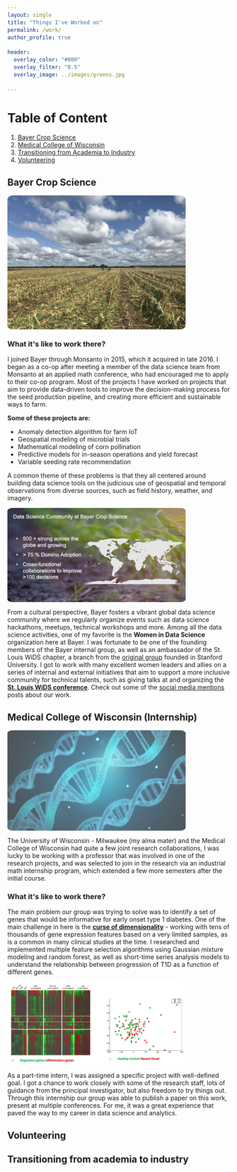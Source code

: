 ```yaml
---
layout: single
title: "Things I've Worked on"
permalink: /work/
author_profile: true

header:
  overlay_color: "#000"
  overlay_filter: "0.5"
  overlay_image: ../images/greens.jpg

---
```

<style>
img {
  border-radius: 3%;
}
</style>


<!--{% include toc.html html=content %} -->


# Table of Content
1. [Bayer Crop Science](#bayer-crop-science)
2. [Medical College of Wisconsin](#mcw)
3. [Transitioning from Academia to Industry](#transition)
4. [Volunteering](#codergirl)


## Bayer Crop Science <a name="bayer-crop-science"></a>



<img src="../images/corn_field.jpg" width="80%" height = '30%' align = 'center' caption = 'Walking through a corn field that had just been harvested'>

### What it's like to work there?

I joined Bayer through Monsanto in 2015, which it acquired in late 2016. I began as a co-op after meeting a member of the data science team from Monsanto at an applied math conference, who had encouraged me to apply to their co-op program. Most of the projects I have worked on projects that aim to provide data-driven tools to improve the decision-making process for the seed production pipeline, and creating more efficient and sustainable ways to farm.

**Some of these projects are:**

- Anomaly detection algorithm for farm IoT
- Geospatial modeling of microbial trials
- Mathematical modeling of corn pollination
- Predictive models for in-season operations and yield forecast
- Variable seeding rate recommendation


A common theme of these problems is that they all centered around building data science tools on the judicious use of geospatial and temporal observations from diverse sources, such as field history, weather, and imagery.

<img src="../images/bayer_ds.png" width="80%" height = '30%' align = 'center'>



From a cultural perspective, Bayer fosters a vibrant global data science community where we regularly organize events such as data science hackathons, meetups, technical workshops and more. Among all the data science activities, one of my favorite is the **Women in Data Science** organization here at Bayer. I was fortunate to be one of the founding members of the Bayer internal group, as well as an ambassador of the St. Louis WiDS chapter, a branch from the [original group](https://www.widsconference.org/) founded in Stanford University. I got to work with many excellent women leaders and allies on a series of internal and external initiatives that aim to support a more inclusive community for technical talents, such as giving talks at and organizing the [**St. Louis WiDS conference**](https://www.stlmlds.com/widsspeakers). Check out some of the [social media mentions](https://twitter.com/hashtag/widsstl?lang=en) posts about our work.




## Medical College of Wisconsin (Internship) <a name="mcw"></a>

<img src="../images/double_helix.png" width="80%" height = '30%' align = 'center'>


The University of Wisconsin - Milwaukee (my alma mater) and the Medical College of Wisconsin had quite a few joint research collaborations, I was lucky to be working with a professor that was involved in one of the research projects, and was selected to join in the research via an industrial math internship program, which extended a few more semesters after the initial course.

### What it's like to work there?

 The main problem our group was trying to solve was to identify a set of genes that would be informative for early onset type 1 diabetes. One of the main challenge in here is the [**curse of dimensionality**](https://en.wikipedia.org/wiki/Curse_of_dimensionality) - working with tens of thousands of gene expression features based on a very limited samples, as is a common in many clinical studies at the time. I researched and implemented multiple feature selection algorithms using Gaussian mixture modeling and random forest, as well as short-time series analysis models to understand the relationship between progression of T1D as a function of different genes.  

<img src="../images/t1d_intro.png" width="80%" height = '30%' align = 'center'>

 As a part-time intern, I was assigned a specific project with well-defined goal. I got a chance to work closely with some of the research staff, lots of guidance from the principal investigator, but also freedom to try things out. Through this internship our group was able to publish a paper on this work, present at multiple conferences. For me, it was a great experience that paved the way to my career in data science and analytics.

## Volunteering <a name="codergirl"></a>

## Transitioning from academia to industry <a name="transition"></a>

